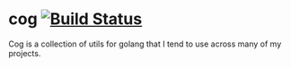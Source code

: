 # cog [![Build Status](https://github.com/thatguystone/cog/workflows/test/badge.svg)](https://github.com/thatguystone/cog/actions)

Cog is a collection of utils for golang that I tend to use across many of my projects.
